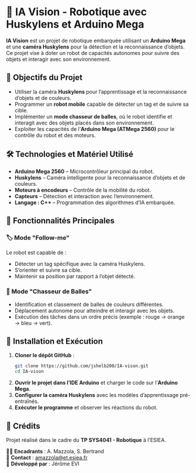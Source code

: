 # 🤖 IA Vision - Robotique avec Huskylens et Arduino Mega

**IA Vision** est un projet de robotique embarquée utilisant un **Arduino Mega** et une **caméra Huskylens** pour la détection et la reconnaissance d’objets. Ce projet vise à doter un robot de capacités autonomes pour suivre des objets et interagir avec son environnement.

## 🎯 Objectifs du Projet
- Utiliser la caméra **Huskylens** pour l’apprentissage et la reconnaissance d’objets et de couleurs.
- Programmer un **robot mobile** capable de détecter un tag et de suivre sa cible.
- Implémenter un **mode chasseur de balles**, où le robot identifie et interagit avec des objets placés dans son environnement.
- Exploiter les capacités de l’**Arduino Mega (ATMega 2560)** pour le contrôle du robot et des moteurs.

## 🛠️ Technologies et Matériel Utilisé
- **Arduino Mega 2560** – Microcontrôleur principal du robot.
- **Huskylens** – Caméra intelligente pour la reconnaissance d’objets et de couleurs.
- **Moteurs à encodeurs** – Contrôle de la mobilité du robot.
- **Capteurs** – Détection et interaction avec l’environnement.
- **Langage : C++** – Programmation des algorithmes d’IA embarquée.

## 📌 Fonctionnalités Principales
### 🏷️ Mode "Follow-me"
Le robot est capable de :
- Détecter un tag spécifique avec la caméra Huskylens.
- S’orienter et suivre sa cible.
- Maintenir sa position par rapport à l’objet détecté.

### 🎯 Mode "Chasseur de Balles"
- Identification et classement de balles de couleurs différentes.
- Déplacement autonome pour atteindre et interagir avec les objets.
- Exécution des tâches dans un ordre précis (exemple : rouge → orange → bleu → vert).

## 🚀 Installation et Exécution
1. **Cloner le dépôt GitHub** :
   ```sh
   git clone https://github.com/jshelb200/IA-vison.git
   cd IA-vison
   ```
2. **Ouvrir le projet dans l’IDE Arduino** et charger le code sur l’**Arduino Mega**.
3. **Configurer la caméra Huskylens** avec les modèles d’apprentissage pré-entraînés.
4. **Exécuter le programme** et observer les réactions du robot.

## 📜 Crédits
Projet réalisé dans le cadre du **TP SYS4041 - Robotique** à l’ESIEA.

👨‍🏫 **Encadrants** : A. Mazzola, S. Bertrand  
📧 **Contact** : amazzola@et.esiea.fr  
👤 **Développé par** : Jérôme EVI


